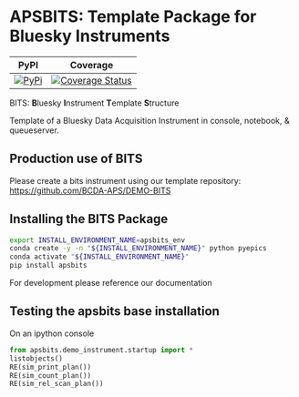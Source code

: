 # APSBITS: Template Package for Bluesky Instruments

| PyPI | Coverage |
| --- | --- |
[![PyPi](https://img.shields.io/pypi/v/apsbits.svg)](https://pypi.python.org/pypi/apsbits) | [![Coverage Status](https://coveralls.io/repos/github/BCDA-APS/BITS/badge.svg?branch=main)](https://coveralls.io/github/BCDA-APS/BITS?branch=main) |

BITS: **B**luesky **I**nstrument **T**emplate **S**tructure

Template of a Bluesky Data Acquisition Instrument in console, notebook, &
queueserver.

## Production use of BITS

Please create a bits instrument using our template repository: https://github.com/BCDA-APS/DEMO-BITS


## Installing the BITS Package

```bash
export INSTALL_ENVIRONMENT_NAME=apsbits_env
conda create -y -n "${INSTALL_ENVIRONMENT_NAME}" python pyepics
conda activate "${INSTALL_ENVIRONMENT_NAME}"
pip install apsbits
```

For development please reference our documentation

## Testing the apsbits base installation

On an ipython console

```py
from apsbits.demo_instrument.startup import *
listobjects()
RE(sim_print_plan())
RE(sim_count_plan())
RE(sim_rel_scan_plan())
```
